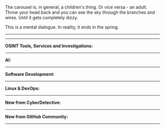 
The carousel is, in general, a children's thing. Or vice versa - an adult. Throw your head back and you can see the sky through the branches and wires. Until it gets completely dizzy.

This is a mental dialogue. In reality, it ends in the spring.

----



----

**OSINT Tools, Services and Investigations:**



----

**AI:**



---

**Software Development:**



----

**Linux & DevOps:**



----

**New from CyberDetective:**



----

**New from GitHub Community:**



----

